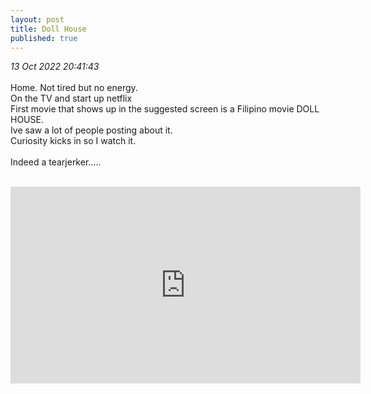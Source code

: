 ```yaml
---
layout: post
title: Doll House
published: true
---
```

_13 Oct 2022 20:41:43_
<br>
<br>
Home. Not tired but no energy.
<br>
On the TV and start up netflix
<br>
First movie that shows up in the suggested screen is a Filipino movie DOLL HOUSE.
<br>
Ive saw a lot of people posting about it.
<br>
Curiosity kicks in so I watch it.
<br>
<br>
Indeed a tearjerker.....
<br>
<br>
<iframe width="560" height="315"
src="https://www.youtube.com/embed/Ws9jDMZqkJo" 
frameborder="0" 
allow="accelerometer; autoplay; encrypted-media; gyroscope; picture-in-picture" 
allowfullscreen></iframe>
